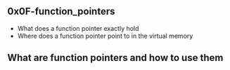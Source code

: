## 0x0F-function_pointers

- What does a function pointer exactly hold
- Where does a function pointer point to in the virtual memory

## What are function pointers and how to use them
